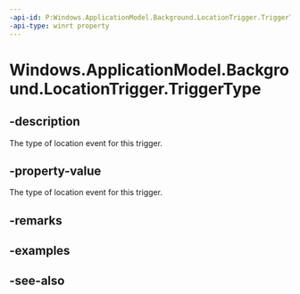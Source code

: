 ```yaml
---
-api-id: P:Windows.ApplicationModel.Background.LocationTrigger.TriggerType
-api-type: winrt property
---
```


<!-- Property syntax
public Windows.ApplicationModel.Background.LocationTriggerType TriggerType { get; }
-->

# Windows.ApplicationModel.Background.LocationTrigger.TriggerType

## -description
The type of location event for this trigger.

## -property-value
The type of location event for this trigger.

## -remarks

## -examples

## -see-also
